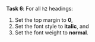 **Task 6**: For all `h2` headings:

1. Set the top margin to **0**,
2. Set the font style to **italic**, and
3. Set the font weight to **normal**.

